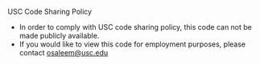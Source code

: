 USC Code Sharing Policy
- In order to comply with USC code sharing policy, this code can not be made publicly available.
- If you would like to view this code for employment purposes, please contact osaleem@usc.edu
